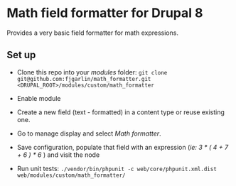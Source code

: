 # Math field formatter for Drupal 8

Provides a very basic field formatter for math expressions.
 
## Set up

- Clone this repo into your *modules* folder: 
`git clone git@github.com:fjgarlin/math_formatter.git 
<DRUPAL_ROOT>/modules/custom/math_formatter`

- Enable module

- Create a new field (text - formatted) in a content type or reuse existing one.

- Go to manage display and select *Math formatter*. 

- Save configuration, populate that field with an expression 
(*ie: 3 * ( 4 + 7 + 6 ) * 6* ) and visit the node

- Run unit tests: `./vendor/bin/phpunit -c web/core/phpunit.xml.dist web/modules/custom/math_formatter/`
